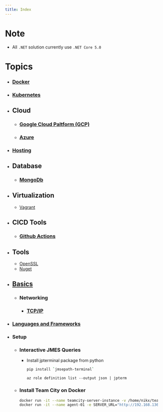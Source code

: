 ```yaml
---
title: Index
---
```


# Note
- All `.NET` solution currently use `.NET Core 5.0`

# Topics
- ### [Docker](docker)
- ### [Kubernetes](kubernetes)
- ## Cloud
	- ### [Google Cloud Paltform (GCP)](gcp)
    - ### [Azure](azure)
- ### [Hosting](hosting)
- ## Database
	- ### [MongoDb](mongodb)
- ## Virtualization
	- [Vagrant](vagrant)
- ## CICD Tools
    - ### [Github Actions](github/actions)
- ## Tools
    - [OpenSSL](openssl)
  	- [Nuget](nuget)
- ## [Basics](basics)
	- ### Networking
		- ### [TCP/IP](basics/networking/TcpIp)
- ### [Languages and Frameworks](frameworks)	
- ### Setup
	- ### Interactive JMES Queries
		- Install jpterminal package from python
		  ```bash
		  pip install `jmsepath-terminal`
		  ```
		  ```azurecli
		  az role definition list --output json | jpterm
		  ```
	- ### Install Team City on Docker
		```bash
        docker run -it --name teamcity-server-instance -v /home/nikx/team-city/datadir:/data/teamcity_server/datadir -v /home/nikx/team-city/logs:/opt/teamcity/logs -p 9000:8111 jetbrains/teamcity-server
		docker run -it --name agent-01 -e SERVER_URL="http://192.168.136.129:9000/" -v /home/nikx/config:/data/teamcity_agent/conf jetbrains/teamcity-agent		
        ```
